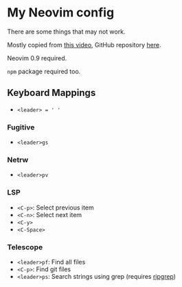 # My Neovim config

There are some things that may not work.

Mostly copied from [this video](https://www.youtube.com/watch?v=w7i4amO_zaE), GitHub repository [here](https://github.com/ThePrimeagen/init.lua).

Neovim 0.9 required.

``npm`` package required too.

## Keyboard Mappings
- ```<leader> = ' '```

### Fugitive
- ```<leader>gs```

### Netrw
- ```<leader>pv```

### LSP
- ```<C-p>```: Select previous item
- ```<C-n>```: Select next item
- ```<C-y>```
- ```<C-Space>```

### Telescope
- ```<leader>pf```: Find all files
- ```<C-p>```: Find git files
- ```<leader>ps```: Search strings using grep (requires [ripgrep](https://github.com/BurntSushi/ripgrep))
